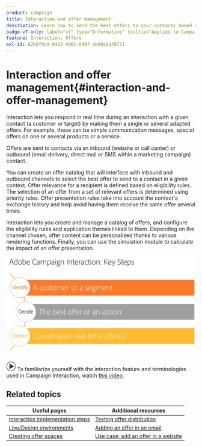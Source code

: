 ```yaml
---
product: campaign
title: Interaction and offer management
description: Learn how to send the best offers to your contacts based on eligibility rules
badge-v7-only: label="v7" type="Informative" tooltip="Applies to Campaign Classic v7 only"
feature: Interaction, Offers
exl-id: 62b8fdcd-8423-496c-8407-ab89a3a70721
---
```

# Interaction and offer management{#interaction-and-offer-management}



Interaction lets you respond in real time during an interaction with a given contact (a customer or target) by making them a single or several adapted offers. For example, these can be simple communication messages, special offers on one or several products or a service.

Offers are sent to contacts via an inbound (website or call center) or outbound (email delivery, direct mail or SMS within a marketing campaign) contact.

You can create an offer catalog that will interface with inbound and outbound channels to select the best offer to send to a contact in a given context. Offer relevance for a recipient is defined based on eligibility rules. The selection of an offer from a set of relevant offers is determined using priority rules. Offer presentation rules take into account the contact's exchange history and help avoid having them receive the same offer several times.

Interaction lets you create and manage a catalog of offers, and configure the eligibility rules and application themes linked to them. Depending on the channel chosen, offer content can be personalized thanks to various rendering functions. Finally, you can use the simulation module to calculate the impact of an offer presentation.

![](assets/Offermgt2.png)

![](assets/do-not-localize/how-to-video.png) To familiarize yourself with the interaction feature and terminologies used in Campaign Interaction, watch [this video](https://helpx.adobe.com/campaign/classic/how-to/acs-overview.html?playlist=/ccx/v1/collection/product/campaign/classic/segment/digital-marketers/explevel/intermediate/applaunch/get-started/collection.ccx.js&ref=helpx.adobe.com).

## Related topics

| Useful pages | Additional resources |
|---|---|
| [Interaction implementation steps](../../interaction/using/implementation-steps.md) | [Testing offer distribution](../../interaction/using/about-offers-simulation.md) |
| [Live/Design environments](../../interaction/using/live-design-environments.md) | [Adding an offer in an email](../../interaction/using/integrating-an-offer-via-the-wizard.md) |
| [Creating offer spaces](../../interaction/using/creating-offer-spaces.md) |  [Use case: add an offer in a website](../../interaction/using/offers-on-an-inbound-channel.md)  |
